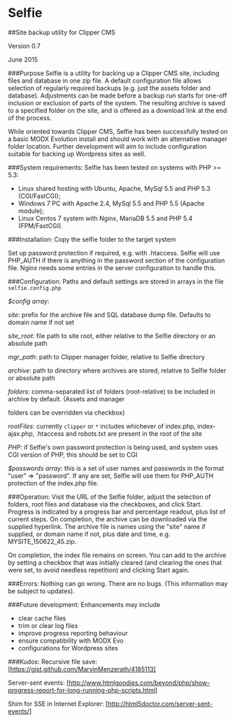 # Selfie
##Site backup utility for Clipper CMS

Version 0.7

June 2015

###Purpose
Selfie is a utility for backing up a Clipper CMS site, including files and database in one zip file. A default configuration file allows selection of regularly required backups (e.g. just the assets folder and database). Adjustments can be made before a backup run starts for one-off inclusion or exclusion of parts of the system. The resulting archive is saved to a specified folder on the site, and is offered as a download link at the end of the process.

While oriented towards Clipper CMS, Selfie has been successfully tested on a basic MODX Evolution install and should work with an alternative manager folder location. Further development will aim to include configuration suitable for backing up Wordpress sites as well.

###System requirements: 
Selfie has been tested on systems with PHP >= 5.3:
- Linux shared hosting with Ubuntu, Apache, MySql 5.5 and PHP 5.3 (CGI/FastCGI); 
- Windows 7 PC with Apache 2.4, MySql 5.5 and PHP 5.5 (Apache module);
- Linux Centos 7 system with Nginx, MariaDB 5.5 and PHP 5.4 (FPM/FastCGI).

###Installation:
Copy the selfie folder to the target system

Set up password protection if required, e.g. with .htaccess. Selfie will use PHP_AUTH if there is anything in the password section of the configuration file. Nginx needs some entries in the server configuration to handle this.

###Configuration:
Paths and default settings are stored in arrays in the file `selfie.config.php`

*$config array*:

*site*: prefix for the archive file and SQL database dump file. Defaults to domain name if not set

*site_root*: file path to site root, either relative to the Selfie directory or an absolute path

*mgr_path*: path to Clipper manager folder, relative to Selfie directory

*archive*: path to directory where archives are stored, relative to Selfie folder or absolute path

*folders*: comma-separated list of folders (root-relative) to be included in archive by default. (Assets and manager 

folders can be overridden via checkbox)

*rootFiles*: currently `clipper` or `*` includes whichever of index.php, index-ajax.php, .htaccess and robots.txt are present in the root of the site

*PHP*: if Selfie's own password protection is being used, and system uses CGI version of PHP, this should be set to CGI

*$passwords array*: this is a set of user names and passwords in the format "user" => "password". If any are set, Selfie will use them for PHP_AUTH protection of the index.php file. 

###Operation:
Visit the URL of the Selfie folder, adjust the selection of folders, root files and database via the checkboxes, and click Start. Progress is indicated by a progress bar and percentage readout, plus list of current steps. On completion, the archive can be downloaded via the supplied hyperlink. The archive file is names using the "site" name if supplied, or domain name if not, plus date and time, e.g. MYSITE_150622_45.zip. 

On completion, the index file remains on screen. You can add to the archive by setting a checkbox that was initially cleared (and clearing the ones that were set, to avoid needless repetition) and clicking Start again. 

###Errors:
Nothing can go wrong. There are no bugs. (This information may be subject to updates).

###Future development:
Enhancements may include
- clear cache files
- trim or clear log files
- improve progress reporting behaviour 
- ensure compatibility with MODX Evo
- configurations for Wordpress sites

###Kudos: 
Recursive file save: [https://gist.github.com/MarvinMenzerath/4185113]

Server-sent events: [http://www.htmlgoodies.com/beyond/php/show-progress-report-for-long-running-php-scripts.html]

Shim for SSE in Internet Explorer: [http://html5doctor.com/server-sent-events/]
